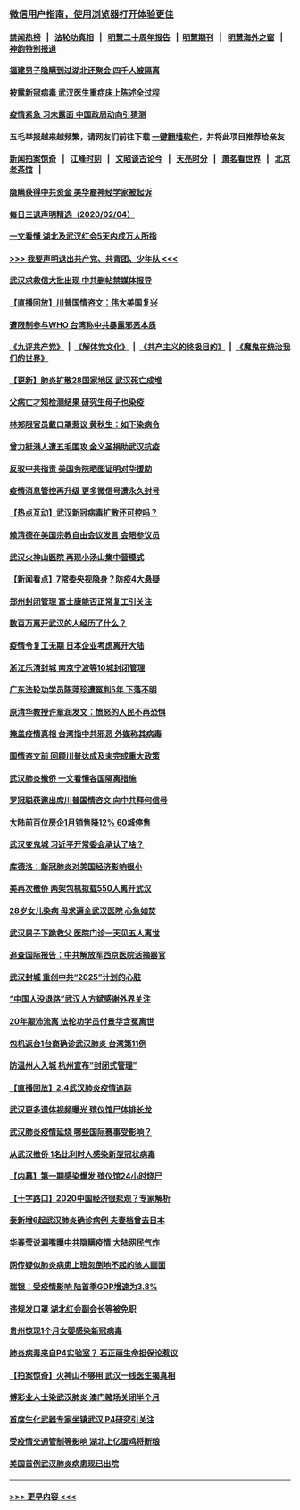### [微信用户指南，使用浏览器打开体验更佳](https://github.com/gfw-breaker/banned-news1/blob/master/indexes/wechat-guide.md?t=0)
#### [禁闻热榜](热点新闻.md?t=0)  &nbsp;&nbsp;|&nbsp;&nbsp; [法轮功真相](https://github.com/gfw-breaker/truth/blob/master/README.md?t=0) &nbsp;&nbsp;|&nbsp;&nbsp; [明慧二十周年报告](https://github.com/gfw-breaker/mh-reports/blob/master/README.md?t=0) &nbsp;&nbsp;|&nbsp;&nbsp;[明慧期刊](https://github.com/gfw-breaker/mh-qikan) &nbsp;&nbsp;|&nbsp;&nbsp; [明慧海外之窗](https://github.com/gfw-breaker/mh-news/blob/master/README.md?t=0) &nbsp;&nbsp;|&nbsp;&nbsp; [神韵特别报道](https://github.com/gfw-breaker/mh-news/blob/master/shenyun.md?t=0)
#### [福建男子隐瞒到过湖北还聚会 四千人被隔离](../pages/nsc413/n11845352.md?t=02051311) 
#### [披露新冠病毒 武汉医生重症床上陈述全过程](../pages/nsc413/n11845150.md?t=02051311) 
#### [疫情紧急 习未露面 中国政局动向引猜测](../pages/nsc413/n11845224.md?t=02051311) 
#### 五毛举报越来越频繁，请网友们前往下载 [一键翻墙软件](https://github.com/gfw-breaker/ssr-accounts)，并将此项目推荐给亲友
#### [新闻拍案惊奇](https://github.com/gfw-breaker/banned-news1/blob/master/pages/link4.md) &nbsp;&nbsp;|&nbsp;&nbsp; [江峰时刻](https://github.com/gfw-breaker/banned-news1/blob/master/pages/link4.md) &nbsp;&nbsp;|&nbsp;&nbsp; [文昭谈古论今](https://github.com/gfw-breaker/banned-news1/blob/master/pages/link4.md) &nbsp;&nbsp;|&nbsp;&nbsp; [天亮时分](https://github.com/gfw-breaker/banned-news1/blob/master/pages/link4.md) &nbsp;&nbsp;|&nbsp;&nbsp; [萧茗看世界](https://github.com/gfw-breaker/banned-news1/blob/master/pages/link4.md) &nbsp;&nbsp;|&nbsp;&nbsp; [北京老茶馆](https://github.com/gfw-breaker/banned-news1/blob/master/pages/link4.md) &nbsp;&nbsp;|&nbsp;&nbsp; 
#### [隐瞒获得中共资金 美华裔神经学家被起诉](../pages/nsc413/n11844879.md?t=02051311) 
#### [每日三退声明精选（2020/02/04）](../pages/nsc413/n11845335.md?t=02051311) 
#### [一文看懂 湖北及武汉红会5天内成万人所指](../pages/nsc413/n11844315.md?t=02051311) 
#### [>>> 我要声明退出共产党、共青团、少年队 <<<](https://github.com/begood0513/goodnews/blob/master/quit/letter.md) 
#### [武汉求救信大批出现 中共删帖禁媒体报导](../pages/nsc413/n11845064.md?t=02051311) 
#### [【直播回放】川普国情咨文：伟大美国复兴](../pages/nsc413/n11842079.md?t=02051311) 
#### [遭限制参与WHO 台湾称中共暴露邪恶本质](../pages/nsc413/n11844351.md?t=02051311) 
#### [《九评共产党》](https://github.com/begood0513/9ping.md/blob/master/README.md) &nbsp;|&nbsp; [《解体党文化》](../../../../jtdwh.md/blob/master/README.md)  &nbsp;|&nbsp; [《共产主义的终极目的》](../../../../gczydzjmd.md/blob/master/README.md) &nbsp;|&nbsp; [《魔鬼在统治我们的世界》](../../../../mgztzwmdsj.md/blob/master/README.md) 
#### [【更新】肺炎扩散28国家地区 武汉死亡成堆](../pages/nsc413/n11801312.md?t=02051311) 
#### [父病亡才知检测结果 研究生母子也染疫](../pages/nsc413/n11845059.md?t=02051311) 
#### [林郑限官员戴口罩惹议 黄秋生：如下染病令](../pages/nsc413/n11844529.md?t=02051311) 
#### [曾力挺港人遭五毛围攻 金义圣捐助武汉抗疫](../pages/nsc413/n11844707.md?t=02051311) 
#### [反驳中共指责 美国务院晒图证明对华援助](../pages/nsc413/n11844859.md?t=02051311) 
#### [疫情消息管控再升级 更多微信号遭永久封号](../pages/nsc413/n11844902.md?t=02051311) 
#### [【热点互动】武汉新冠病毒扩散还可控吗？](../pages/nsc413/n11844750.md?t=02051311) 
#### [赖清德在美国宗教自由会议发言 会晤参议员](../pages/nsc413/n11844836.md?t=02051311) 
#### [武汉火神山医院 再现小汤山集中营模式](../pages/nsc413/n11844763.md?t=02051311) 
#### [【新闻看点】7常委央视隐身？防疫4大悬疑](../pages/nsc413/n11844611.md?t=02051311) 
#### [郑州封闭管理 富士康能否正常复工引关注](../pages/nsc413/n11844727.md?t=02051311) 
#### [数百万离开武汉的人经历了什么？](../pages/nsc413/n11844742.md?t=02051311) 
#### [疫情令复工无期  日本企业考虑离开大陆](../pages/nsc413/n11844585.md?t=02051311) 
#### [浙江乐清封城 南京宁波等10城封闭管理](../pages/nsc413/n11844464.md?t=02051311) 
#### [广东法轮功学员陈萍珍遭冤判5年 下落不明](../pages/nsc413/n11844088.md?t=02051311) 
#### [原清华教授许章润发文：愤怒的人民不再恐惧](../pages/nsc413/n11844347.md?t=02051311) 
#### [掩盖疫情真相 台湾指中共邪恶 外媒称其病毒](../pages/nsc413/n11844401.md?t=02051311) 
#### [国情咨文前 回顾川普达成及未完成重大政策](../pages/nsc413/n11844581.md?t=02051311) 
#### [武汉肺炎撤侨 一文看懂各国隔离措施](../pages/nsc413/n11844216.md?t=02051311) 
#### [罗冠聪获邀出席川普国情咨文 向中共释何信号](../pages/nsc413/n11844355.md?t=02051311) 
#### [大陆前百位房企1月销售降12% 60城停售](../pages/nsc413/n11844398.md?t=02051311) 
#### [武汉变鬼城 习近平开常委会承认了啥？](../pages/nsc413/n11844218.md?t=02051311) 
#### [库德洛：新冠肺炎对美国经济影响很小](../pages/nsc413/n11844418.md?t=02051311) 
#### [美再次撤侨 两架包机拟载550人离开武汉](../pages/nsc413/n11844407.md?t=02051311) 
#### [28岁女儿染病 母求遍全武汉医院 心急如焚](../pages/nsc413/n11844302.md?t=02051311) 
#### [武汉男子下跪救父 医院门诊一天见五人离世](../pages/nsc413/n11844073.md?t=02051311) 
#### [追查国际报告：中共解放军西京医院活摘器官](../pages/nsc413/n11838359.md?t=02051311) 
#### [武汉封城 重创中共“2025”计划的心脏](../pages/nsc413/n11843972.md?t=02051311) 
#### [“中国人没退路”武汉人方斌感谢外界关注](../pages/nsc413/n11843517.md?t=02051311) 
#### [20年颠沛流离 法轮功学员付景华含冤离世](../pages/nsc413/n11841986.md?t=02051311) 
#### [包机返台1台商确诊武汉肺炎 台湾第11例](../pages/nsc413/n11844182.md?t=02051311) 
#### [防温州人入城 杭州宣布“封闭式管理”](../pages/nsc413/n11844139.md?t=02051311) 
#### [【直播回放】2.4武汉肺炎疫情追踪](../pages/nsc413/n11844032.md?t=02051311) 
#### [武汉更多遗体视频曝光 殡仪馆尸体排长龙](../pages/nsc413/n11844057.md?t=02051311) 
#### [武汉肺炎疫情延烧 哪些国际赛事受影响？](../pages/nsc413/n11843958.md?t=02051311) 
#### [从武汉撤侨 1名比利时人感染新型冠状病毒](../pages/nsc413/n11843977.md?t=02051311) 
#### [【内幕】第一期感染爆发 殡仪馆24小时烧尸](../pages/nsc413/n11843944.md?t=02051311) 
#### [【十字路口】2020中国经济很悲观？专家解析](../pages/nsc413/n11842696.md?t=02051311) 
#### [泰新增6起武汉肺炎确诊病例 夫妻档曾去日本](../pages/nsc413/n11843900.md?t=02051311) 
#### [华春莹说漏嘴曝中共隐瞒疫情 大陆网民气炸](../pages/nsc413/n11843863.md?t=02051311) 
#### [网传疑似肺炎病患上班忽倒地不起的骇人画面](../pages/nsc413/n11843789.md?t=02051311) 
#### [瑞银：受疫情影响 陆首季GDP增速为3.8%](../pages/nsc413/n11843264.md?t=02051311) 
#### [违规发口罩 湖北红会副会长等被免职](../pages/nsc413/n11843531.md?t=02051311) 
#### [贵州惊现1个月女婴感染新冠病毒](../pages/nsc413/n11843443.md?t=02051311) 
#### [肺炎病毒来自P4实验室？ 石正丽生命担保论惹议](../pages/nsc413/n11842936.md?t=02051311) 
#### [【拍案惊奇】火神山不够用 武汉一线医生揭真相](../pages/nsc413/n11842682.md?t=02051311) 
#### [博彩业人士染武汉肺炎 澳门赌场关闭半个月](../pages/nsc413/n11843607.md?t=02051311) 
#### [首席生化武器专家坐镇武汉 P4研究引关注](../pages/nsc413/n11842412.md?t=02051311) 
#### [受疫情交通管制等影响 湖北上亿蛋鸡将断粮](../pages/nsc413/n11843243.md?t=02051311) 
#### [美国首例武汉肺炎病患现已出院](../pages/nsc413/n11842740.md?t=02051311) 

----
#### [ >>> 更早内容 <<< ](../indexes/nsc413-earlier.md)
